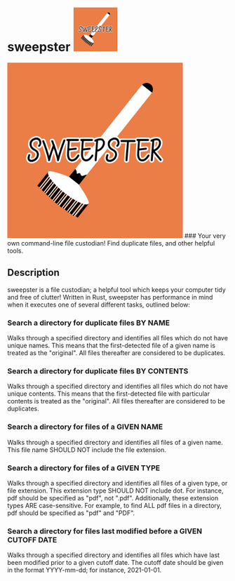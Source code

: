 # sweepster <img src="sweepster.png" alt="sweepster" width="100" height="100" text-align="right" title="sweepster logo">
<img src="sweepster.png" alt="sweepster" width="400" height="400" title="sweepster logo">
### Your very own command-line file custodian! Find duplicate files, and other helpful tools.

## Description
sweepster is a file custodian; a helpful tool which keeps your computer tidy and free of clutter! Written in Rust,
sweepster has performance in mind when it executes one of several different tasks, outlined below:

### Search a directory for duplicate files BY NAME
Walks through a specified directory and identifies all files which do not have unique names. This means that the
first-detected file of a given name is treated as the "original". All files thereafter are considered to
be duplicates.

### Search a directory for duplicate files BY CONTENTS
Walks through a specified directory and identifies all files which do not have unique contents. This means that the
first-detected file with particular contents is treated as the "original". All files thereafter are considered to
be duplicates.


### Search a directory for files of a GIVEN NAME
Walks through a specified directory and identifies all files of a given name. This file name SHOULD NOT include the
file extension.

### Search a directory for files of a GIVEN TYPE
Walks through a specified directory and identifies all files of a given type, or file extension. This extension type
SHOULD NOT include dot. For instance, pdf should be specified as "pdf", not ".pdf". Additionally, these extension
types ARE case-sensitive. For example, to find ALL pdf files in a directory, pdf should be specified as "pdf"
and "PDF".

### Search a directory for files last modified before a GIVEN CUTOFF DATE
Walks through a specified directory and identifies all files which have last been modified prior to a given
cutoff date. The cutoff date should be given in the format YYYY-mm-dd; for instance, 2021-01-01.
